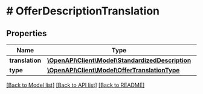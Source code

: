 # # OfferDescriptionTranslation

## Properties

Name | Type | Description | Notes
------------ | ------------- | ------------- | -------------
**translation** | [**\OpenAPI\Client\Model\StandardizedDescription**](StandardizedDescription.md) |  | [optional]
**type** | [**\OpenAPI\Client\Model\OfferTranslationType**](OfferTranslationType.md) |  | [optional]

[[Back to Model list]](../../README.md#models) [[Back to API list]](../../README.md#endpoints) [[Back to README]](../../README.md)
